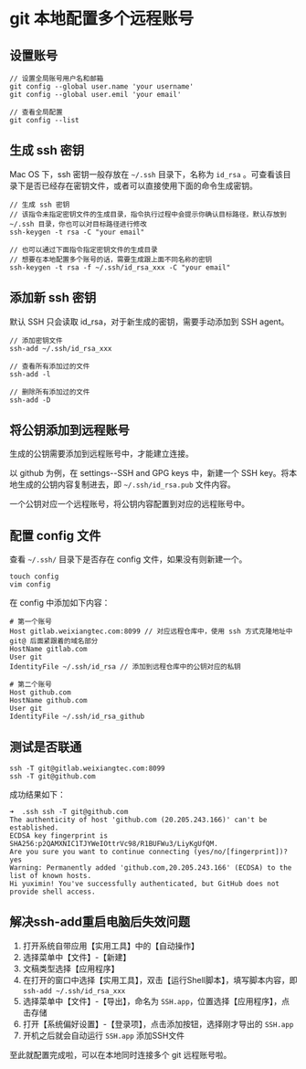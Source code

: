 # git 本地配置多个远程账号

## 设置账号

```shell
// 设置全局账号用户名和邮箱
git config --global user.name 'your username'
git config --global user.emil 'your email'

// 查看全局配置
git config --list
```

## 生成 ssh 密钥

Mac OS 下，ssh 密钥一般存放在 `~/.ssh` 目录下，名称为 `id_rsa` 。可查看该目录下是否已经存在密钥文件，或者可以直接使用下面的命令生成密钥。

```shell
// 生成 ssh 密钥
// 该指令未指定密钥文件的生成目录，指令执行过程中会提示你确认目标路径，默认存放到 ~/.ssh 目录，你也可以对目标路径进行修改
ssh-keygen -t rsa -C "your email"

// 也可以通过下面指令指定密钥文件的生成目录
// 想要在本地配置多个账号的话，需要生成跟上面不同名称的密钥
ssh-keygen -t rsa -f ~/.ssh/id_rsa_xxx -C "your email"
```

## 添加新 ssh 密钥

默认 SSH 只会读取 id_rsa，对于新生成的密钥，需要手动添加到 SSH agent。

```shell
// 添加密钥文件
ssh-add ~/.ssh/id_rsa_xxx

// 查看所有添加过的文件
ssh-add -l

// 删除所有添加过的文件
ssh-add -D
```

## 将公钥添加到远程账号

生成的公钥需要添加到远程账号中，才能建立连接。

以 github 为例，在 settings--SSH and GPG keys 中，新建一个 SSH key。将本地生成的公钥内容复制进去，即 `~/.ssh/id_rsa.pub` 文件内容。

一个公钥对应一个远程账号，将公钥内容配置到对应的远程账号中。

## 配置 config 文件

查看 `~/.ssh/` 目录下是否存在 config 文件，如果没有则新建一个。

```shell
touch config
vim config
```

在 config 中添加如下内容：

```
# 第一个账号
Host gitlab.weixiangtec.com:8099 // 对应远程仓库中，使用 ssh 方式克隆地址中 git@ 后面紧跟着的域名部分
HostName gitlab.com
User git
IdentityFile ~/.ssh/id_rsa // 添加到远程仓库中的公钥对应的私钥

# 第二个账号
Host github.com
HostName github.com
User git
IdentityFile ~/.ssh/id_rsa_github
```

## 测试是否联通

```shell
ssh -T git@gitlab.weixiangtec.com:8099
ssh -T git@github.com
```

成功结果如下：

```shell
➜  .ssh ssh -T git@github.com
The authenticity of host 'github.com (20.205.243.166)' can't be established.
ECDSA key fingerprint is SHA256:p2QAMXNIC1TJYWeIOttrVc98/R1BUFWu3/LiyKgUfQM.
Are you sure you want to continue connecting (yes/no/[fingerprint])? yes
Warning: Permanently added 'github.com,20.205.243.166' (ECDSA) to the list of known hosts.
Hi yuximin! You've successfully authenticated, but GitHub does not provide shell access.
```

## 解决ssh-add重启电脑后失效问题

1. 打开系统自带应用【实用工具】中的【自动操作】
2. 选择菜单中【文件】-【新建】
3. 文稿类型选择【应用程序】
4. 在打开的窗口中选择【实用工具】，双击【运行Shell脚本】，填写脚本内容，即 `ssh-add ~/.ssh/id_rsa_xxx`
5. 选择菜单中【文件】-【导出】，命名为 `SSH.app`，位置选择【应用程序】，点击存储
6. 打开【系统偏好设置】-【登录项】，点击添加按钮，选择刚才导出的 `SSH.app`
7. 开机之后就会自动运行 `SSH.app` 添加SSH文件

至此就配置完成啦，可以在本地同时连接多个 git 远程账号啦。
